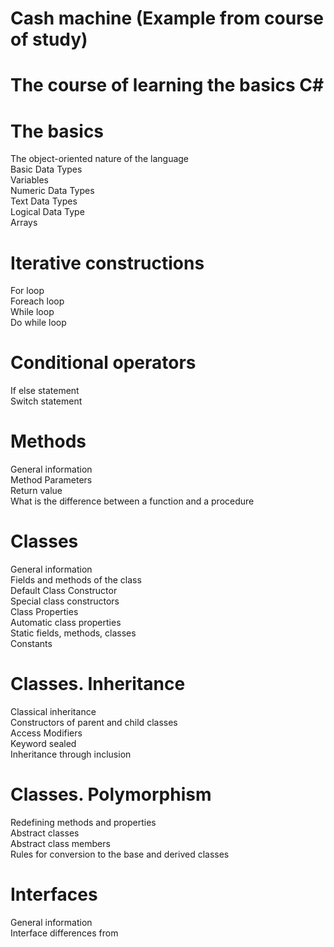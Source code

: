 # Cash machine (Example from course of study)
# The course of learning the basics C#

# The basics

The object-oriented nature of the language  
Basic Data Types  
Variables  
Numeric Data Types  
Text Data Types  
Logical Data Type  
Arrays  

# Iterative constructions

 For loop  
 Foreach loop  
 While loop  
 Do while loop  

# Conditional operators

 If else statement  
 Switch statement  

# Methods

 General information  
 Method Parameters  
 Return value  
 What is the difference between a function and a procedure  

# Classes

 General information  
 Fields and methods of the class  
 Default Class Constructor  
 Special class constructors  
 Class Properties  
 Automatic class properties  
 Static fields, methods, classes  
 Constants  

# Classes. Inheritance

 Classical inheritance  
 Constructors of parent and child classes  
 Access Modifiers  
 Keyword sealed  
 Inheritance through inclusion  

# Classes. Polymorphism

 Redefining methods and properties  
 Abstract classes  
 Abstract class members  
 Rules for conversion to the base and derived classes  

# Interfaces

 General information  
 Interface differences from
